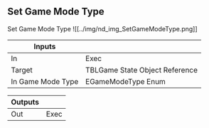 ## Set Game Mode Type
Set Game Mode Type
![[../img/nd_img_SetGameModeType.png]]

|Inputs||
|--|--|
| In | Exec |
| Target | TBLGame State Object Reference |
| In Game Mode Type | EGameModeType Enum |

|Outputs||
|--|--|
| Out | Exec |
